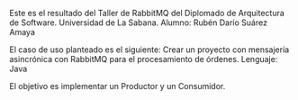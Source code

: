 Este es el resultado del Taller de RabbitMQ del Diplomado de Arquitectura de Software.
Universidad de La Sabana.
Alumno: Rubén Darío Suárez Amaya

El caso de uso planteado es el siguiente: Crear un proyecto con mensajería asincrónica con RabbitMQ para el procesamiento de órdenes.
Lenguaje: Java

El objetivo es implementar un Productor y un Consumidor.
